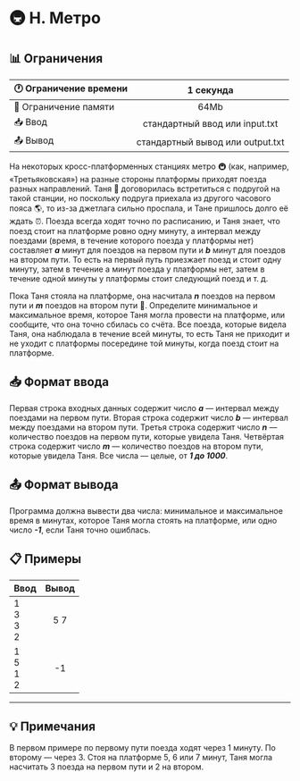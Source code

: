 # 🚇 H. Метро

## 📊 Ограничения

| 🕐 Ограничение времени  |            1 секунда             |
|-------------------------|:--------------------------------:|
| 💾 Ограничение памяти   |               64Mb               |
| 📥 Ввод                 |  стандартный ввод или input.txt  |
| 📤 Вывод                | стандартный вывод или output.txt |

На некоторых кросс-платформенных станциях метро 🚇 (как, например, «Третьяковская») на разные стороны платформы приходят
поезда разных направлений. Таня 👧 договорилась встретиться с подругой на такой станции, но поскольку подруга приехала из
другого часового пояса 🌎, то из-за джетлага сильно проспала, и Тане пришлось долго её ждать ⏰. Поезда всегда ходят точно по
расписанию, и Таня знает, что поезд стоит на платформе ровно одну минуту, а интервал между поездами (время, в течение 
которого поезда у платформы нет) составляет **_a_** минут для поездов на первом пути и **_b_** минут для поездов на втором пути.
То есть на первый путь приезжает поезд и стоит одну минуту, затем в течение a минут поезда у платформы нет, затем в течение 
одной минуты у платформы стоит следующий поезд и т. д.

Пока Таня стояла на платформе, она насчитала **_n_** поездов на первом пути и **_m_** поездов на втором пути 📝. 
Определите минимальное и максимальное время, которое Таня могла провести на платформе, или сообщите, что она точно сбилась со счёта.
Все поезда, которые видела Таня, она наблюдала в течение всей минуты, то есть Таня не приходит и не уходит с платформы
посередине той минуты, когда поезд стоит на платформе.

## 📥 Формат ввода

Первая строка входных данных содержит число **_a_** — интервал между поездами на первом пути. 
Вторая строка содержит число **_b_** — интервал между поездами на втором пути. 
Третья строка содержит число **_n_** — количество поездов на первом пути, которые увидела Таня.
Четвёртая строка содержит число **_m_** — количество поездов на втором пути, которые увидела Таня.
Все числа — целые, от **_1 до 1000_**.

## 📤 Формат вывода

Программа должна вывести два числа: минимальное и максимальное время в минутах, которое Таня могла стоять на платформе,
или одно число **_-1_**, если Таня точно ошиблась.

## 📋 Примеры

| Ввод             | Вывод |
|------------------|:-----:|
| 1<br>3<br>3<br>2 |  5 7  |
| 1<br>5<br>1<br>2 |  -1   |

---

## 💡 Примечания

В первом примере по первому пути поезда ходят через 1 минуту. По второму — через 3. 
Стоя на платформе 5, 6 или 7 минут, Таня могла насчитать 3 поезда на первом пути и 2 на втором.
